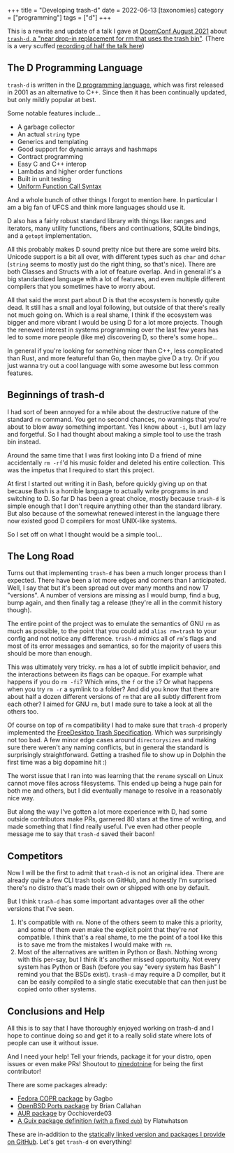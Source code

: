 +++
title = "Developing trash-d"
date = 2022-06-13
[taxonomies]
category = ["programming"]
tags = ["d"]
+++

This is a rewrite and update of a talk I gave at
[DoomConf August 2021](https://doomconf.netlify.app/aug-2021/rushsteve1/trash-d)
about [`trash-d`, a "near drop-in
replacement for rm that uses the trash bin"](https://github.com/rushsteve1/trash-d).
(There is a very scuffed [recording of half the talk here](https://youtu.be/MqHfOQXVCy4))

## The D Programming Language

`trash-d` is written in the [D programming language](https://dlang.org/), which
was first released in 2001 as an alternative to C++. Since then it has been
continually updated, but only mildly popular at best.

Some notable features include...

- A garbage collector
- An actual `string` type
- Generics and templating
- Good support for dynamic arrays and hashmaps
- Contract programming
- Easy C and C++ interop
- Lambdas and higher order functions
- Built in unit testing
- [Uniform Function Call Syntax](https://tour.dlang.org/tour/en/gems/uniform-function-call-syntax-ufcs)

And a whole bunch of other things I forgot to mention here.
In particular I am a big fan of UFCS and think more languages should use it.

D also has a fairly robust standard library with things like: ranges and
iterators, many utility functions, fibers and continuations, SQLite bindings,
and a `getopt` implementation.

All this probably makes D sound pretty nice but there are some weird bits.
Unicode support is a bit all over, with different types such as `char` and `dchar`
(`string` seems to mostly just do the right thing, so that's nice).
There are both Classes and Structs with a lot of feature overlap.
And in general it's a big standardized language with a lot of features, and even
multiple different compilers that you sometimes have to worry about.

All that said the worst part about D is that the ecosystem is honestly quite dead.
It still has a small and loyal following, but outside of that there's really not
much going on. Which is a real shame, I think if the ecosystem was bigger and more
vibrant I would be using D for a lot more projects.
Though the renewed interest in systems programming over the last few years has
led to some more people (like me) discovering D, so there's some hope...

In general if you're looking for something nicer than C++, less complicated than
Rust, and more featureful than Go, then maybe give D a try. Or if you just wanna
try out a cool language with some awesome but less common features.

## Beginnings of trash-d

I had sort of been annoyed for a while about the destructive nature of the
standard `rm` command. You get no second chances, no warnings that you're about
to blow away something important. Yes I know about `-i`, but I am lazy and forgetful.
So I had thought about making a simple tool to use the trash bin instead.

Around the same time that I was first looking into D a friend of mine accidentally
`rm -rf`'d his music folder and deleted his entire collection. This was the
impetus that I required to start this project.

At first I started out writing it in Bash, before quickly giving up on that because
Bash is a horrible language to actually write programs in and switching to D.
So far D has been a great choice, mostly because `trash-d` is simple enough that
I don't require anything other than the standard library. But also because of the
somewhat renewed interest in the language there now existed good D compilers for
most UNIX-like systems.

So I set off on what I thought would be a simple tool...

## The Long Road

Turns out that implementing `trash-d` has been a much longer process than I expected.
There have been a lot more edges and corners than I anticipated.
Well, I say that but it's been spread out over many months and now 17 "versions".
A number of versions are missing as I would bump, find a bug, bump again, and then
finally tag a release (they're all in the commit history though).

The entire point of the project was to emulate the semantics of GNU `rm` as much
as possible, to the point that you could add `alias rm=trash` to your config and
not notice any difference. `trash-d` mimics all of `rm`'s flags
and most of its error messages and semantics, so for the majority of users this should
be more than enough.

This was ultimately very tricky. `rm` has a lot of
subtle implicit behavior, and the interactions between its flags can be opaque.
For example what happens if you do `rm -fi`? Which wins, the `f` or the `i`?
Or what happens when you try `rm -r` a symlink to a folder?
And did you know that there are about half a dozen different versions of `rm`
that are all subtly different from each other? I aimed for GNU `rm`, but
I made sure to take a look at all the others too.

Of course on top of `rm` compatibility I had to make sure that `trash-d`
properly implemented the
[FreeDesktop Trash Specification](https://specifications.freedesktop.org/trash-spec/trashspec-latest.html).
Which was surprisingly not too bad. A few minor edge cases around `directorysizes`
and making sure there weren't any naming conflicts, but in general the
standard is surprisingly straightforward.
Getting a trashed file to show up in Dolphin the first time was a big dopamine hit :)

The worst issue that I ran into was learning that the `rename` syscall on Linux cannot
move files across filesystems. This ended up being a huge pain for both me and
others, but I did eventually manage to resolve in a reasonably nice way.

But along the way I've gotten a lot more experience with D, had some outside
contributors make PRs, garnered 80 stars at the time of writing, and made something
that I find really useful. I've even had other people message me to say that
`trash-d` saved their bacon!

## Competitors

Now I will be the first to admit that `trash-d` is not an original idea.
There are already quite a few CLI trash tools on GitHub, and honestly I'm surprised
there's no distro that's made their own or shipped with one by default.

But I think `trash-d` has some important advantages over all the other versions
that I've seen.

1. It's compatible with `rm`. None of the others seem to make this a priority,
and some of them even make the explicit point that they're *not* compatible.
I think that's a real shame, to me the point of a tool like this is to save me
from the mistakes I would make with `rm`.
2. Most of the alternatives are written in Python or Bash. Nothing wrong with this
per-say, but I think it's another missed opportunity. Not every system has Python
or Bash (before you say "every system has Bash" I remind you that the BSDs exist).
`trash-d` may require a D compiler, but it can be easily compiled to a single
static executable that can then just be copied onto other systems.

## Conclusions and Help

All this is to say that I have thoroughly enjoyed working on trash-d and I hope
to continue doing so and get it to a really solid state where lots of people
can use it without issue.

And I need your help! Tell your friends, package it for your distro, open
issues or even make PRs! Shoutout to [ninedotnine](https://github.com/ninedotnine)
for being the first contributor!

There are some packages already:

- [Fedora COPR package](https://copr.fedorainfracloud.org/coprs/gagbo/trash-d/) by Gagbo
- [OpenBSD Ports package](https://openports.se/sysutils/trash-d) by Brian Callahan
- [AUR package](https://aur.archlinux.org/packages/trash-d) by Occhioverde03
- [A Guix package definition (with a fixed `dub`)](https://gist.github.com/flatwhatson/8cb2293d92833b6463af8b8f2d44cdbc) by Flatwhatson

These are in-addition to the [statically linked version and packages I provide on GitHub](https://github.com/rushsteve1/trash-d/releases). Let's get `trash-d` on everything!
